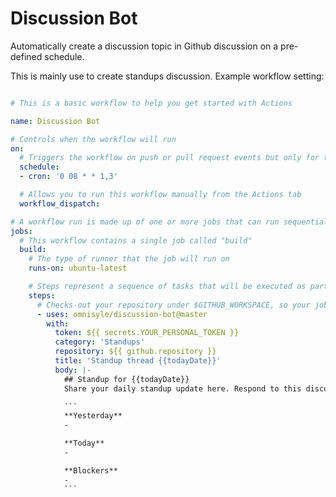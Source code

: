 # Discussion Bot

Automatically create a discussion topic in Github discussion on a pre-defined schedule.

This is mainly use to create standups discussion.
Example workflow setting:

```yaml

# This is a basic workflow to help you get started with Actions

name: Discussion Bot

# Controls when the workflow will run
on:
  # Triggers the workflow on push or pull request events but only for the master branch
  schedule:
  - cron: '0 08 * * 1,3'

  # Allows you to run this workflow manually from the Actions tab
  workflow_dispatch:

# A workflow run is made up of one or more jobs that can run sequentially or in parallel
jobs:
  # This workflow contains a single job called "build"
  build:
    # The type of runner that the job will run on
    runs-on: ubuntu-latest

    # Steps represent a sequence of tasks that will be executed as part of the job
    steps:
      # Checks-out your repository under $GITHUB_WORKSPACE, so your job can access it
      - uses: omnisyle/discussion-bot@master
        with:
          token: ${{ secrets.YOUR_PERSONAL_TOKEN }}
          category: 'Standups'
          repository: ${{ github.repository }}
          title: 'Standup thread {{todayDate}}'
          body: |-
            ## Standup for {{todayDate}}
            Share your daily standup update here. Respond to this discussion before your standup starts in the following format:

            ```
            **Yesterday**
            -

            **Today**
            -

            **Blockers**
            -
            ```

```
